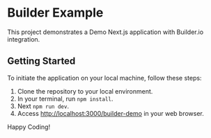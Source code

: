 # Builder Example

This project demonstrates a Demo Next.js application with Builder.io integration.

## Getting Started

To initiate the application on your local machine, follow these steps:

1. Clone the repository to your local environment.
2. In your terminal, run `npm install`.
3. Next `npm run dev`.
4. Access [http://localhost:3000/builder-demo](http://localhost:3000/builder-demo) in your web browser.

Happy Coding!